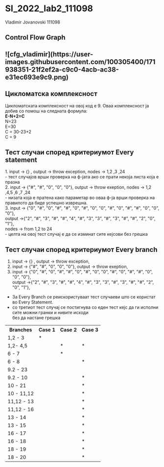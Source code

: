 # SI_2022_lab2_111098

Vladimir Jovanovski 111098

<h2><b>Control Flow Graph</b><h2>
![cfg_vladimir](https://user-images.githubusercontent.com/100305400/171938351-21f2ef2a-c9c0-4acb-ac38-e31ec693e9c9.png)



  
<h2><b>Цикломатска комплексност</b></h2>
Цикломатската комплексност на овој код е 9. Оваа комплексност ја добив со помош на следната формула:</br>
  <b>E-N+2=C</b></br>
  N=23</br>
  E=30</br>
  C = 30-23+2</br>
  C = 9</br>
  
<h2><b>Тест случаи според критериумот Every statement</b></h2>
1. input -> {} , output -> throw exception, nodes -> 1,2 ,3 ,24 </br>
- тест случајов врши проверка на ф-јата ако се прати некоја листа која е празна </br>
2. input -> {"#", "#", "0", "0", "0"}, output -> throw exeption, nodes -> 1,2 ,4,5 ,6 ,7 ,24 </br>
- низата која е пратена како параметар во оваа ф-ја врши проверка на правилото да биде успешно изврешна. </br>
3. input -> {"0", "#", "0", "#", "#", "0", "#", "0", "0", "#", "0", "#", "#", "0", "0", "0"},</br>
   output ->{"2", "#", "3", "#", "#", "4", "#", "3", "3", "#", "3", "#", "#", "2", "0", "1"},</br>
   nodes -> from 1,2 to 24</br>
- целта на овој тест случај е да се изминат сите кејсови без грешка
   
<h2><b> Тест случаи според критериумот Every branch</b></h2>

1. input -> {} , output -> throw exception,
2. input -> {"#", "#", "0", "0", "0"}, output -> throw exeption,
3. input -> {"0", "#", "0", "#", "#", "0", "#", "0", "0", "#", "0", "#", "#", "0", "0", "0"},</br>
   output ->{"2", "#", "3", "#", "#", "4", "#", "3", "3", "#", "3", "#", "#", "2", "0", "1"},</br>
 
 - За Every Branch се реискористуваат тест случаеви што се користат во Every Statement.
 - со третиот тест случај се постигнува со еден тест кејс да ги исполни сите можни гранки и нивите исходи</br> без да настане грешка
 
 <table>
  <tr>
    <th>Branches</th>
    <th>Case 1</th>
    <th>Case 2</th>
    <th>Case 3</th>
  </tr>
  <tr>
    <td> 1,2 - 3</td>
    <td>*</td>
    <td> </td>
    <td> </td>
  </tr>
  <tr>
    <td>1,2- 4,5</td>
    <td></td>
    <td>*</td>
    <td>*</td>
  </tr>
  <tr>
    <td> 6 - 7</td>
    <td></td>
    <td>*</td>
    <td></td>
  </tr>
    <tr>
    <td>6 - 8</td>
    <td></td>
    <td></td>
    <td>*</td>
  </tr>
   <tr>
     <td>9.2 - 23</td>
     <td></td>
     <td></td>
     <td></td>
  </tr>
   <tr>
    <td>9.2 - 10</td>
    <td></td>
    <td></td>
    <td>*</td>
  </tr>
   <tr>
    <td>10 - 21</td>
    <td></td>
    <td></td>
    <td>*</td>
  </tr>
   <tr>
    <td>10 - 11,12</td>
    <td></td>
    <td></td>
    <td>*</td>
  </tr>
   <tr>
    <td>11,12 - 13</td>
    <td></td>
    <td></td>
    <td>*</td>
  </tr>
   <tr>
    <td>11,12 - 16</td>
    <td></td>
    <td></td>
    <td>*</td>
  </tr>
   <tr>
    <td>13 - 14</td>
    <td></td>
    <td></td>
    <td>*</td>
  </tr>
   <tr>
    <td>13 - 15</td>
    <td></td>
    <td></td>
    <td>*</td>
  </tr>
   <tr>
    <td>16 - 17</td>
    <td></td>
    <td></td>
    <td>*</td>
  </tr>
   <tr>
    <td>16 - 18</td>
    <td></td>
    <td></td>
    <td>*</td>
  </tr>
   <tr>
    <td>18 - 19</td>
    <td></td>
    <td></td>
    <td>*</td>
  </tr>
   <tr>
    <td>18 - 20</td>
    <td></td>
    <td></td>
    <td>*</td>
  </tr>
</table> 
